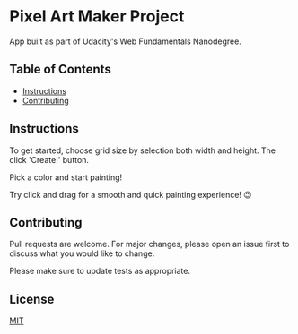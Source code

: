 # Pixel Art Maker Project
App built as part of Udacity's Web Fundamentals Nanodegree.

## Table of Contents

* [Instructions](#instructions)
* [Contributing](#contributing)

## Instructions

To get started, choose grid size by selection both width and height.
The click 'Create!' button.

Pick a color and start painting!

Try click and drag for a smooth and quick painting experience! 😉

## Contributing

Pull requests are welcome. For major changes, please open an issue first to discuss what you would like to change.

Please make sure to update tests as appropriate.

## License
[MIT](https://choosealicense.com/licenses/mit/)
